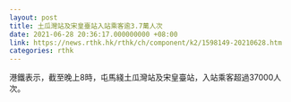 ```yaml
---
layout: post
title: 土瓜灣站及宋皇臺站入站乘客逾3.7萬人次
date: 2021-06-28 20:36:17.000000000 +08:00
link: https://news.rthk.hk/rthk/ch/component/k2/1598149-20210628.htm
categories: rthk
---
```


港鐵表示，截至晚上8時，屯馬綫土瓜灣站及宋皇臺站，入站乘客超過37000人次。
